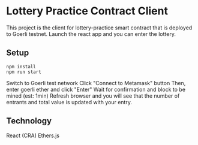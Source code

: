 # Lottery Practice Contract Client
This project is the client for lottery-practice smart contract that is deployed to Goerli testnet. Launch the react app and you can enter the lottery. 

## Setup
```
npm install
npm run start
```
Switch to Goerli test network
Click "Connect to Metamask" button
Then, enter goerli ether and click "Enter"
Wait for confirmation and block to be mined (est: 1min)
Refresh browser and you will see that the number of entrants and total value is updated with your entry. 

## Technology 
React (CRA)
Ethers.js

